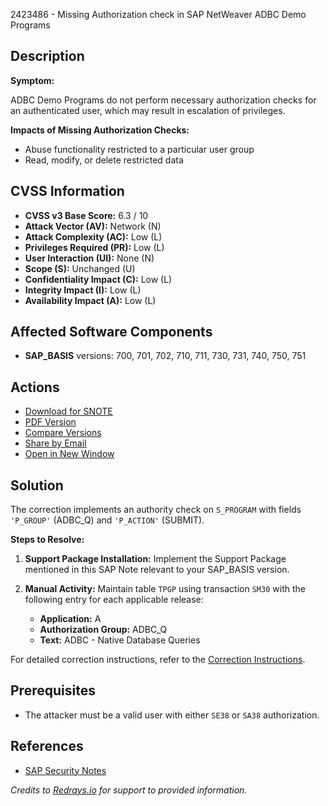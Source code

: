 2423486 - Missing Authorization check in SAP NetWeaver ADBC Demo Programs

## Description

**Symptom:**

ADBC Demo Programs do not perform necessary authorization checks for an authenticated user, which may result in escalation of privileges.

**Impacts of Missing Authorization Checks:**
- Abuse functionality restricted to a particular user group
- Read, modify, or delete restricted data

## CVSS Information

- **CVSS v3 Base Score:** 6.3 / 10
- **Attack Vector (AV):** Network (N)
- **Attack Complexity (AC):** Low (L)
- **Privileges Required (PR):** Low (L)
- **User Interaction (UI):** None (N)
- **Scope (S):** Unchanged (U)
- **Confidentiality Impact (C):** Low (L)
- **Integrity Impact (I):** Low (L)
- **Availability Impact (A):** Low (L)

## Affected Software Components

- **SAP_BASIS** versions: 700, 701, 702, 710, 711, 730, 731, 740, 750, 751

## Actions

- [Download for SNOTE](https://notesdownloads.sap.com/note/0040000018517132017)
- [PDF Version](https://userapps.support.sap.com/sap/support/sfm/notes/print/0002423486?language=en-US&token=EF74883A87B8D6936EBE6197F4CC7C1D)
- [Compare Versions](https://me.sap.com/notesLatestChanges/0002423486/E/diff)
- [Share by Email](https://me.sap.com/share/0002423486)
- [Open in New Window](https://me.sap.com/notes/0002423486)

## Solution

The correction implements an authority check on `S_PROGRAM` with fields `'P_GROUP'` (ADBC_Q) and `'P_ACTION'` (SUBMIT).

**Steps to Resolve:**
1. **Support Package Installation:** Implement the Support Package mentioned in this SAP Note relevant to your SAP_BASIS version.
2. **Manual Activity:** Maintain table `TPGP` using transaction `SM30` with the following entry for each applicable release:

   - **Application:** A
   - **Authorization Group:** ADBC_Q
   - **Text:** ADBC - Native Database Queries

For detailed correction instructions, refer to the [Correction Instructions](https://me.sap.com/corrins/0002423486/41).

## Prerequisites

- The attacker must be a valid user with either `SE38` or `SA38` authorization.

## References

- [SAP Security Notes](https://support.sap.com/securitynotes)

*Credits to [Redrays.io](https://redrays.io) for support to provided information.*